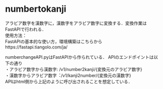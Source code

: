 # numbertokanji
アラビア数字を漢数字に，漢数字をアラビア数字に変換する．変換作業はFastAPIで行われる．
<br>
使用方法：<br>
FastAPIの基本的な使い方，環境構築はこちらからhttps://fastapi.tiangolo.com/ja/

numberchangeAPI.pyはFastAPIから作られている．
APIのエンドポイントは以下の通り
<br>
・アラビア数字から漢数字: /v1/number2kanji/{変換元のアラビア数字}<br>
・漢数字からアラビア数字︓/v1/kanji2number/{変換元の漢数字}<br>
APIはhtml側から上記のように呼び出されることを想定している．

